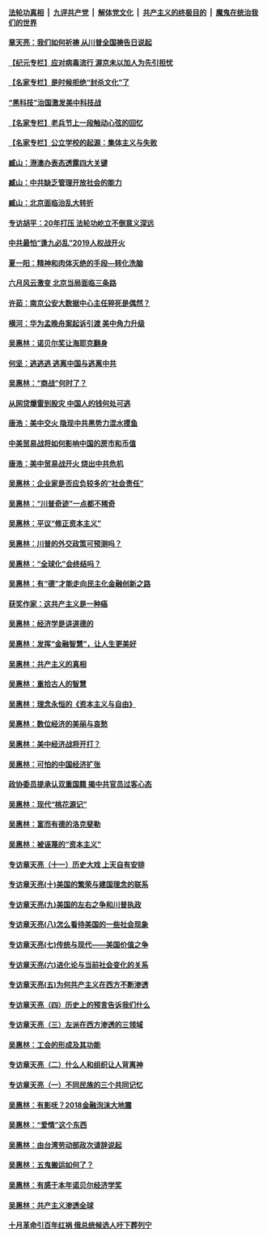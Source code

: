 

####  [法轮功真相](../../../../basic/blob/master/README.md?t=06131602) &nbsp;|&nbsp; [九评共产党](../../../../9ping.md/blob/master/README.md?t=06131602) &nbsp;|&nbsp; [解体党文化](../../../../jtdwh.md/blob/master/README.md?t=06131602)  &nbsp;|&nbsp; [共产主义的终极目的](../../../../gczydzjmd.md/blob/master/README.md?t=06131602) &nbsp;|&nbsp; [魔鬼在统治我们的世界](../../../../mgztzwmdsj.md/blob/master/README.md?t=06131602) 

#### [章天亮：我们如何祈祷 从川普全国祷告日说起](../pages/nsc423/n11944627.md?t=06131602) 

#### [【纪元专栏】应对病毒流行 渥京未以加人为先引担忧](../pages/nsc423/n11875714.md?t=06131602) 

#### [【名家专栏】是时候拒绝“封杀文化”了](../pages/nsc423/n11814093.md?t=06131602) 

#### [“黑科技”治国激发美中科技战](../pages/nsc423/n11638056.md?t=06131602) 

#### [【名家专栏】老兵节上一段触动心弦的回忆](../pages/nsc423/n11646016.md?t=06131602) 

#### [【名家专栏】公立学校的起源：集体主义与失败](../pages/nsc423/n11601833.md?t=06131602) 

#### [臧山：港澳办表态透露四大关键](../pages/nsc423/n11421628.md?t=06131602) 

#### [臧山：中共缺乏管理开放社会的能力](../pages/nsc423/n11407457.md?t=06131602) 

#### [臧山：北京面临治乱大转折](../pages/nsc423/n11406895.md?t=06131602) 

#### [专访胡平：20年打压 法轮功屹立不倒意义深远](../pages/nsc423/n11398800.md?t=06131602) 

#### [中共最怕“逢九必乱”2019人权战开火](../pages/nsc423/n11385248.md?t=06131602) 

#### [夏一阳：精神和肉体灭绝的手段—转化洗脑](../pages/nsc423/n11368250.md?t=06131602) 

#### [六月风云激变 北京当局面临三条路](../pages/nsc423/n11313668.md?t=06131602) 

#### [许茹：南京公安大数据中心主任猝死是偶然？](../pages/nsc423/n11064744.md?t=06131602) 

#### [横河：华为孟晚舟案起诉引渡 美中角力升级](../pages/nsc423/n11027230.md?t=06131602) 

#### [吴惠林：诺贝尔奖让海耶克翻身](../pages/nsc423/n10890049.md?t=06131602) 

#### [何坚：逃逃逃 逃离中国与逃离中共](../pages/nsc423/n10592891.md?t=06131602) 

#### [吴惠林：“商战”何时了？](../pages/nsc423/n10573558.md?t=06131602) 

#### [从网贷爆雷到股灾 中国人的钱何处可逃](../pages/nsc423/n10572800.md?t=06131602) 

#### [唐浩：美中交火 隐现中共黑势力混水摸鱼](../pages/nsc423/n10544040.md?t=06131602) 

#### [中美贸易战将如何影响中国的房市和币值](../pages/nsc423/n10543697.md?t=06131602) 

#### [唐浩：美中贸易战开火 烧出中共危机](../pages/nsc423/n10540126.md?t=06131602) 

#### [吴惠林：企业家是否应负较多的“社会责任”](../pages/nsc423/n10535022.md?t=06131602) 

#### [吴惠林：“川普奇迹”一点都不稀奇](../pages/nsc423/n10512808.md?t=06131602) 

#### [吴惠林：平议“修正资本主义”](../pages/nsc423/n10495724.md?t=06131602) 

#### [吴惠林：川普的外交政策可预测吗？](../pages/nsc423/n10462387.md?t=06131602) 

#### [吴惠林：“全球化”会终结吗？](../pages/nsc423/n10452838.md?t=06131602) 

#### [吴惠林：有“德”才能走向民主化金融创新之路](../pages/nsc423/n10432292.md?t=06131602) 

#### [获奖作家：这共产主义是一种癌](../pages/nsc423/n10431541.md?t=06131602) 

#### [吴惠林：经济学是讲道德的](../pages/nsc423/n10398014.md?t=06131602) 

#### [吴惠林：发挥“金融智慧”，让人生更美好](../pages/nsc423/n10375019.md?t=06131602) 

#### [吴惠林：共产主义的真相](../pages/nsc423/n10351394.md?t=06131602) 

#### [吴惠林：重拾古人的智慧](../pages/nsc423/n10337691.md?t=06131602) 

#### [吴惠林：理念永恒的《资本主义与自由》](../pages/nsc423/n10316274.md?t=06131602) 

#### [吴惠林：数位经济的美丽与哀愁](../pages/nsc423/n10292946.md?t=06131602) 

#### [吴惠林：美中经济战将开打？](../pages/nsc423/n10258825.md?t=06131602) 

#### [吴惠林：可怕的中国经济扩张](../pages/nsc423/n10219147.md?t=06131602) 

#### [政协委员提承认双重国籍 揭中共官员过客心态](../pages/nsc423/n10208809.md?t=06131602) 

#### [吴惠林：现代“桃花源记”](../pages/nsc423/n10185234.md?t=06131602) 

#### [吴惠林：富而有德的洛克斐勒](../pages/nsc423/n10142264.md?t=06131602) 

#### [吴惠林：被诬蔑的“资本主义”](../pages/nsc423/n10124816.md?t=06131602) 

#### [专访章天亮（十一）历史大戏 上天自有安排](../pages/nsc423/n10094905.md?t=06131602) 

#### [专访章天亮(十)美国的繁荣与建国理念的联系](../pages/nsc423/n10094899.md?t=06131602) 

#### [专访章天亮(九)美国的左右之争和川普执政](../pages/nsc423/n10094889.md?t=06131602) 

#### [专访章天亮(八)怎么看待美国的一些社会现象](../pages/nsc423/n10094857.md?t=06131602) 

#### [专访章天亮(七)传统与现代——美国价值之争](../pages/nsc423/n10093140.md?t=06131602) 

#### [专访章天亮(六)进化论与当前社会变化的关系](../pages/nsc423/n10092036.md?t=06131602) 

#### [专访章天亮(五)为何共产主义在西方不断渗透](../pages/nsc423/n10083620.md?t=06131602) 

#### [专访章天亮（四）历史上的预言告诉我们什么](../pages/nsc423/n10083606.md?t=06131602) 

#### [专访章天亮（三）左派在西方渗透的三领域](../pages/nsc423/n10081115.md?t=06131602) 

#### [吴惠林：工会的形成及其功能](../pages/nsc423/n10080633.md?t=06131602) 

#### [专访章天亮（二）什么人和组织让人背离神](../pages/nsc423/n10076637.md?t=06131602) 

#### [专访章天亮（一）不同民族的三个共同记忆](../pages/nsc423/n10074188.md?t=06131602) 

#### [吴惠林：有影呒？2018金融泡沫大地震](../pages/nsc423/n10040534.md?t=06131602) 

#### [吴惠林：“爱情”这个东西](../pages/nsc423/n10019423.md?t=06131602) 

#### [吴惠林：由台湾劳动部政次请辞说起](../pages/nsc423/n9979679.md?t=06131602) 

#### [吴惠林：五鬼搬运如何了？](../pages/nsc423/n9925338.md?t=06131602) 

#### [吴惠林：有感于本年诺贝尔经济学奖](../pages/nsc423/n9871883.md?t=06131602) 

#### [吴惠林：共产主义渗透全球](../pages/nsc423/n9812748.md?t=06131602) 

#### [十月革命引百年红祸 俄总统候选人吁下葬列宁](../pages/nsc423/n9810182.md?t=06131602) 

